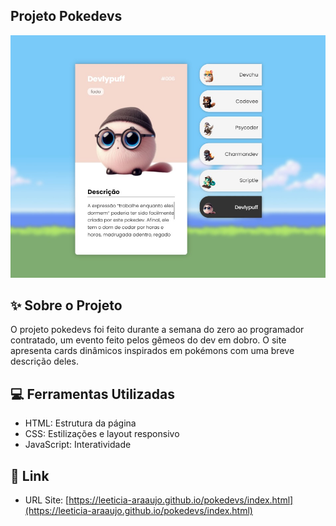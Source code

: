 ## Projeto Pokedevs

![](img/screenshot.jpg)

## ✨ Sobre o Projeto

O projeto pokedevs foi feito durante a semana do zero ao programador contratado, um evento feito pelos gêmeos do dev em dobro. O site apresenta cards dinâmicos inspirados em pokémons com uma breve descrição deles. 

## 💻 Ferramentas Utilizadas

- HTML: Estrutura da página
- CSS: Estilizações e layout responsivo
- JavaScript: Interatividade

## 🔗 Link

- URL Site: [https://leeticia-araaujo.github.io/pokedevs/index.html](https://leeticia-araaujo.github.io/pokedevs/index.html) 
